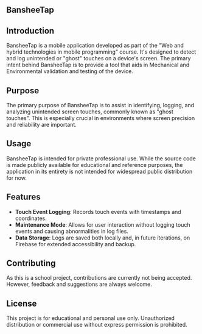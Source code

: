 ## BansheeTap

## Introduction
BansheeTap is a mobile application developed as part of the "Web and hybrid technologies in mobile programming" course. It's designed to detect and log unintended or "ghost" touches on a device's screen. The primary intent behind BansheeTap is to provide a tool that aids in Mechanical and Environmental validation and testing of the device.

## Purpose
The primary purpose of BansheeTap is to assist in identifying, logging, and analyzing unintended screen touches, commonly known as "ghost touches". This is especially crucial in environments where screen precision and reliability are important. 
## Usage
BansheeTap is intended for private professional use. While the source code is made publicly available for educational and reference purposes, the application in its entirety is not intended for widespread public distribution for now.

## Features
- **Touch Event Logging**: Records touch events with timestamps and coordinates.
- **Maintenance Mode**: Allows for user interaction without logging touch events and causing abnormalities in log files.
- **Data Storage**: Logs are saved both locally and, in future iterations, on Firebase for extended accessibility and backup.
  
## Contributing
As this is a school project, contributions are currently not being accepted. However, feedback and suggestions are always welcome.

## License
This project is for educational and personal use only. Unauthorized distribution or commercial use without express permission is prohibited.



